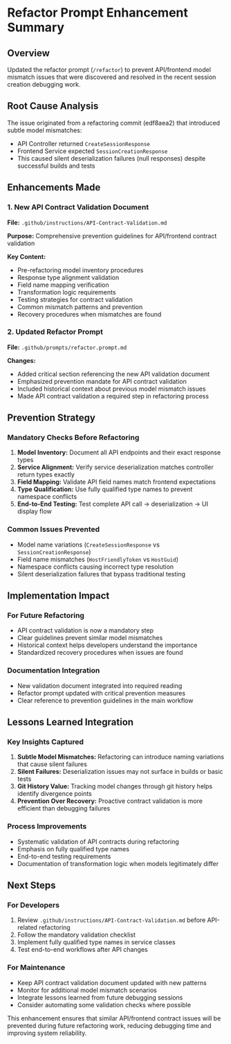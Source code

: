 # Refactor Prompt Enhancement Summary

## Overview
Updated the refactor prompt (`/refactor`) to prevent API/frontend model mismatch issues that were discovered and resolved in the recent session creation debugging work.

## Root Cause Analysis
The issue originated from a refactoring commit (edf8aea2) that introduced subtle model mismatches:
- API Controller returned `CreateSessionResponse`
- Frontend Service expected `SessionCreationResponse` 
- This caused silent deserialization failures (null responses) despite successful builds and tests

## Enhancements Made

### 1. New API Contract Validation Document
**File:** `.github/instructions/API-Contract-Validation.md`

**Purpose:** Comprehensive prevention guidelines for API/frontend contract validation

**Key Content:**
- Pre-refactoring model inventory procedures
- Response type alignment validation
- Field name mapping verification  
- Transformation logic requirements
- Testing strategies for contract validation
- Common mismatch patterns and prevention
- Recovery procedures when mismatches are found

### 2. Updated Refactor Prompt
**File:** `.github/prompts/refactor.prompt.md`

**Changes:**
- Added critical section referencing the new API validation document
- Emphasized prevention mandate for API contract validation
- Included historical context about previous model mismatch issues
- Made API contract validation a required step in refactoring process

## Prevention Strategy

### Mandatory Checks Before Refactoring
1. **Model Inventory:** Document all API endpoints and their exact response types
2. **Service Alignment:** Verify service deserialization matches controller return types exactly
3. **Field Mapping:** Validate API field names match frontend expectations
4. **Type Qualification:** Use fully qualified type names to prevent namespace conflicts
5. **End-to-End Testing:** Test complete API call → deserialization → UI display flow

### Common Issues Prevented
- Model name variations (`CreateSessionResponse` vs `SessionCreationResponse`)
- Field name mismatches (`HostFriendlyToken` vs `HostGuid`)
- Namespace conflicts causing incorrect type resolution
- Silent deserialization failures that bypass traditional testing

## Implementation Impact

### For Future Refactoring
- API contract validation is now a mandatory step
- Clear guidelines prevent similar model mismatches
- Historical context helps developers understand the importance
- Standardized recovery procedures when issues are found

### Documentation Integration
- New validation document integrated into required reading
- Refactor prompt updated with critical prevention measures
- Clear reference to prevention guidelines in the main workflow

## Lessons Learned Integration

### Key Insights Captured
1. **Subtle Model Mismatches:** Refactoring can introduce naming variations that cause silent failures
2. **Silent Failures:** Deserialization issues may not surface in builds or basic tests
3. **Git History Value:** Tracking model changes through git history helps identify divergence points
4. **Prevention Over Recovery:** Proactive contract validation is more efficient than debugging failures

### Process Improvements
- Systematic validation of API contracts during refactoring
- Emphasis on fully qualified type names
- End-to-end testing requirements
- Documentation of transformation logic when models legitimately differ

## Next Steps

### For Developers
1. Review `.github/instructions/API-Contract-Validation.md` before API-related refactoring
2. Follow the mandatory validation checklist
3. Implement fully qualified type names in service classes
4. Test end-to-end workflows after API changes

### For Maintenance
- Keep API contract validation document updated with new patterns
- Monitor for additional model mismatch scenarios
- Integrate lessons learned from future debugging sessions
- Consider automating some validation checks where possible

This enhancement ensures that similar API/frontend contract issues will be prevented during future refactoring work, reducing debugging time and improving system reliability.